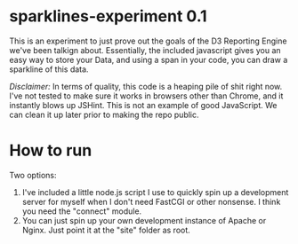 sparklines-experiment 0.1
=========================

This is an experiment to just prove out the goals of the D3 Reporting Engine we've been talkign about.  Essentially, the included javascript gives you an easy way to store your Data, and using a span in your code, you can draw a sparkline of this data.

*Disclaimer:* In terms of quality, this code is a heaping pile of shit right now.  I've not tested to make sure it works in browsers other than Chrome, and it instantly blows up JSHint.  This is not an example of good JavaScript.  We can clean it up later prior to making the repo public.

How to run
==========

Two options:

1) I've included a little node.js script I use to quickly spin up a development server for myself when I don't need FastCGI or other nonsense.  I think you need the "connect" module.
2) You can just spin up your own development instance of Apache or Nginx.  Just point it at the "site" folder as root.
